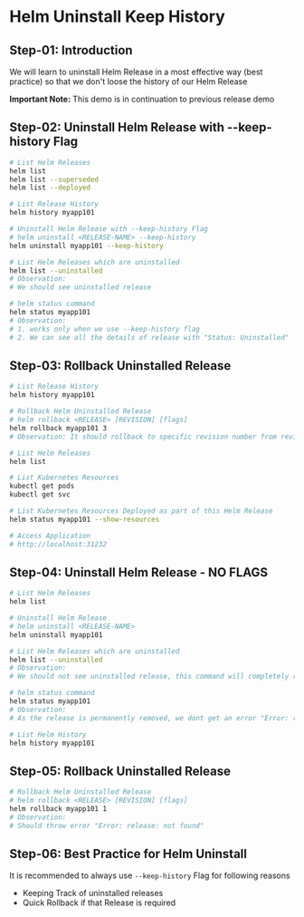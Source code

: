 # Helm Uninstall Keep History

## Step-01: Introduction

We will learn to uninstall Helm Release in a most effective way (best practice) so that we don't loose the history of our Helm Release

**Important Note:** This demo is in continuation to previous release demo

## Step-02: Uninstall Helm Release with --keep-history Flag

```sh
# List Helm Releases
helm list
helm list --superseded
helm list --deployed

# List Release History
helm history myapp101

# Uninstall Helm Release with --keep-history Flag
# helm uninstall <RELEASE-NAME> --keep-history
helm uninstall myapp101 --keep-history

# List Helm Releases which are uninstalled
helm list --uninstalled
# Observation:
# We should see uninstalled release

# helm status command
helm status myapp101
# Observation:
# 1. works only when we use --keep-history flag
# 2. We can see all the details of release with "Status: Uninstalled"
```

## Step-03: Rollback Uninstalled Release

```sh
# List Release History
helm history myapp101

# Rollback Helm Uninstalled Release
# helm rollback <RELEASE> [REVISION] [flags]
helm rollback myapp101 3
# Observation: It should rollback to specific revision number from revision history

# List Helm Releases
helm list

# List Kubernetes Resources
kubectl get pods
kubectl get svc

# List Kubernetes Resources Deployed as part of this Helm Release
helm status myapp101 --show-resources

# Access Application
# http://localhost:31232
```

## Step-04: Uninstall Helm Release - NO FLAGS

```sh
# List Helm Releases
helm list

# Uninstall Helm Release
# helm uninstall <RELEASE-NAME>
helm uninstall myapp101

# List Helm Releases which are uninstalled
helm list --uninstalled
# Observation:
# We should not see uninstalled release, this command will completely remove the release and its all references

# helm status command
helm status myapp101
# Observation:
# As the release is permanently removed, we dont get an error "Error: release: not found"

# List Helm History
helm history myapp101
```

## Step-05: Rollback Uninstalled Release

```sh
# Rollback Helm Uninstalled Release
# helm rollback <RELEASE> [REVISION] [flags]
helm rollback myapp101 1
# Observation:
# Should throw error "Error: release: not found"
```

## Step-06: Best Practice for Helm Uninstall

It is recommended to always use `--keep-history` Flag for following reasons

- Keeping Track of uninstalled releases
- Quick Rollback if that Release is required
